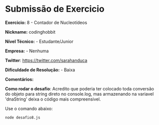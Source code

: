 # Submissão de Exercicio

**Exercicio:** 8 - Contador de Nucleotídeos

**Nickname:** codinghobbit

**Nível Técnico:** - Estudante/Junior

**Empresa:** - Nenhuma

**Twitter**: https://twitter.com/sarahanduca

**Dificuldade de Resolução:** - Baixa

**Comentários:**

**Como rodar o desafio**: Acredito que poderia ter colocado toda conversão do objeto para string direto no console.log, mas armazenando na variavel 'dnaString' deixa o código mais compreensivel.

Use o comando abaixo:

```bash
node desafio8.js
```
